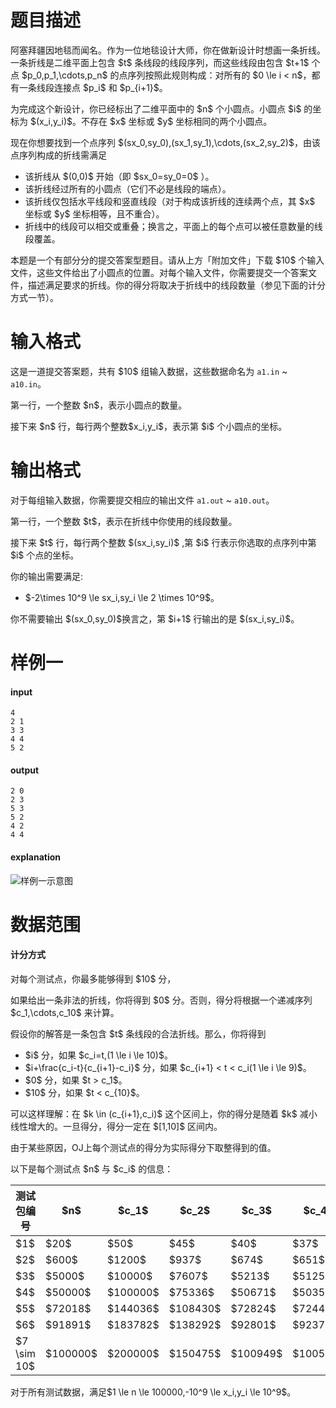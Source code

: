 # 题目描述

<p>阿塞拜疆因地毯而闻名。作为一位地毯设计大师，你在做新设计时想画一条折线。一条折线是二维平面上包含 $t$ 条线段的线段序列，而这些线段由包含 $t+1$ 个点 $p_0,p_1,\cdots,p_n$ 的点序列按照此规则构成：对所有的 $0 \le i &lt; n$，都有一条线段连接点 $p_i$ 和 $p_{i+1}$。</p>
<p>为完成这个新设计，你已经标出了二维平面中的 $n$ 个小圆点。小圆点 $i$ 的坐标为 $(x_i,y_i)$。不存在 $x$ 坐标或 $y$ 坐标相同的两个小圆点。</p>
<p>现在你想要找到一个点序列 $(sx_0,sy_0),(sx_1,sy_1),\cdots,(sx_2,sy_2)$，由该点序列构成的折线需满足</p>
<ul><li>该折线从 $(0,0)$ 开始（即 $sx_0=sy_0=0$ ）。</li>
<li>该折线经过所有的小圆点（它们不必是线段的端点）。</li>
<li>该折线仅包括水平线段和竖直线段（对于构成该折线的连续两个点，其 $x$ 坐标或 $y$ 坐标相等，且不重合）。</li>
<li>折线中的线段可以相交或重叠；换言之，平面上的每个点可以被任意数量的线段覆盖。</li>
</ul><p>本题是一个有部分分的提交答案型题目。请从上方「附加文件」下载 $10$ 个输入文件，这些文件给出了小圆点的位置。对每个输入文件，你需要提交一个答案文件，描述满足要求的折线。你的得分将取决于折线中的线段数量（参见下面的计分方式一节）。</p>

# 输入格式


<p>这是一道提交答案题，共有 $10$ 组输入数据，这些数据命名为 <code>a1.in</code> ~ <code>a10.in</code>。</p>
<p>第一行，一个整数 $n$，表示小圆点的数量。</p>
<p>接下来 $n$ 行，每行两个整数$x_i,y_i$，表示第 $i$ 个小圆点的坐标。</p>

# 输出格式


<p>对于每组输入数据，你需要提交相应的输出文件 <code>a1.out</code> ~ <code>a10.out</code>。</p>
<p>第一行，一个整数 $t$，表示在折线中你使用的线段数量。</p>
<p>接下来 $t$ 行，每行两个整数 $(sx_i,sy_i)$ ,第 $i$ 行表示你选取的点序列中第 $i$ 个点的坐标。</p>
<p>你的输出需要满足:</p>
<ul><li>$-2\times 10^9 \le sx_i,sy_i \le 2 \times 10^9$。</li>
</ul><p>你不需要输出 $(sx_0,sy_0)$换言之，第 $i+1$ 行输出的是 $(sx_i,sy_i)$。</p>

# 样例一


<h4>input</h4>
<pre><code class="sh_plain">4
2 1
3 3
4 4
5 2</code></pre>
<h4>output</h4>
<pre><code class="sh_plain6">2 0
2 3
5 3
5 2
4 2
4 4</code></pre>
<h4>explanation</h4>
<p><img class="img-responsive center-block" src="//img.uoj.ac/problem/536/bline.png" alt="样例一示意图"/></p>

# 数据范围


<h4>计分方式</h4>
<p>对每个测试点，你最多能够得到 $10$ 分，</p>
<p>如果给出一条非法的折线，你将得到 $0$ 分。否则，得分将根据一个递减序列 $c_1,\cdots,c_10$ 来计算。</p>
<p>假设你的解答是一条包含 $t$ 条线段的合法折线。那么，你将得到</p>
<ul><li>$i$ 分，如果 $c_i=t,(1 \le i \le 10)$。</li>
<li>$i+\frac{c_i-t}{c_{i+1}-c_i}$ 分，如果 $c_{i+1} &lt; t &lt; c_i(1 \le i \le 9)$。</li>
<li>$0$ 分，如果 $t &gt; c_1$。</li>
<li>$10$ 分，如果 $t &lt; c_{10}$。</li>
</ul><p>可以这样理解：在 $k \in (c_{i+1},c_i)$ 这个区间上，你的得分是随着 $k$ 减小线性增大的。一旦得分，得分一定在 $[1,10]$ 区间内。</p>
<p>由于某些原因，OJ上每个测试点的得分为实际得分下取整得到的值。</p>
<p>以下是每个测试点 $n$ 与 $c_i$ 的信息：</p>
<div class="table-responsive">
    <table class="table table-bordered table-text-center table-vertical-middle"><thead><tr><th>测试包编号</th><th>$n$</th><th>$c_1$</th><th>$c_2$</th><th>$c_3$</th><th>$c_4$</th><th>$c_5$</th>
                                               <th>$c_6$</th><th>$c_7$</th><th>$c_8$</th><th>$c_9$</th><th>$c_{10}$</th></tr></thead><tbody><tr><td>$1$</td><td>$20$</td><td>$50$</td><td>$45$</td><td>$40$</td><td>$37$</td><td>$35$</td>
                              <td>$33$</td><td>$28$</td><td>$26$</td><td>$25$</td><td>$23$</td></tr><tr><td>$2$</td><td>$600$</td><td>$1200$</td><td>$937$</td><td>$674$</td><td>$651$</td><td>$640$</td>
                               <td>$628$</td><td>$616$</td><td>$610$</td><td>$607$</td><td>$603$</td></tr><tr><td>$3$</td><td>$5000$</td><td>$10000$</td><td>$7607$</td><td>$5213$</td><td>$5125$</td><td>$5081$</td>
                               <td>$5037$</td><td>$5020$</td><td>$5012$</td><td>$5008$</td><td>$5003$</td></tr><tr><td>$4$</td><td>$50000$</td><td>$100000$</td><td>$75336$</td><td>$50671$</td><td>$50359$</td><td>$50203$</td>
                                <td>$50047$</td><td>$50025$</td><td>$50014$</td><td>$50009$</td><td>$50003$</td></tr><tr><td>$5$</td><td>$72018$</td><td>$144036$</td><td>$108430$</td><td>$72824$</td><td>$72446$</td><td>$72257$</td>
                                <td>$72067$</td><td>$72044$</td><td>$72033$</td><td>$72027$</td><td>$72021$</td></tr><tr><td>$6$</td><td>$91891$</td><td>$183782$</td><td>$138292$</td><td>$92801$</td><td>$92371$</td><td>$92156$</td>
                                <td>$91941$</td><td>$91918$</td><td>$91906$</td><td>$91900$</td><td>$91894$</td></tr><tr><td>$7 \sim 10$</td><td>$100000$</td><td>$200000$</td><td>$150475$</td><td>$100949$</td><td>$100500$</td><td>$100275$</td>
                                 <td>$100057$</td><td>$100027$</td><td>$100015$</td><td>$100009$</td><td>$100003$</td></tr></tbody></table></div>

<p>对于所有测试数据，满足$1 \le n \le 100000,-10^9 \le x_i,y_i \le 10^9$。</p>
